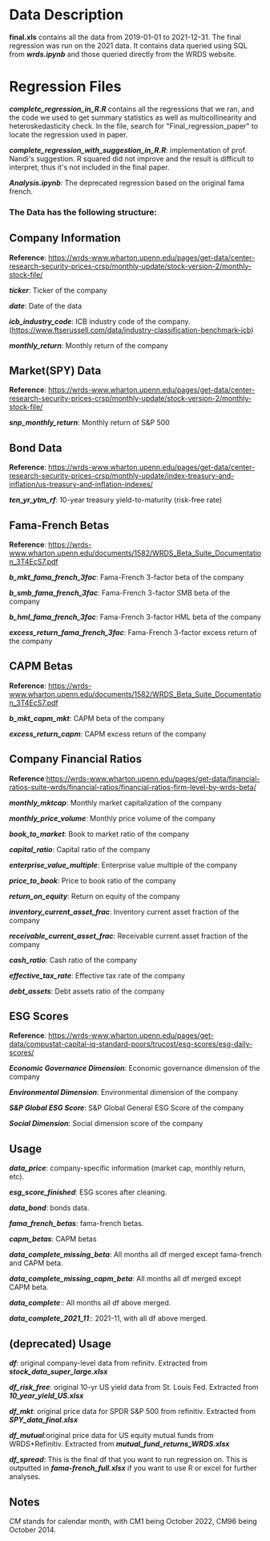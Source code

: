 

# Data Description
**final.xls** contains all the data from 2019-01-01 to 2021-12-31. The final regression was run on the 2021 data. It contains data queried using SQL from ***wrds.ipynb*** and those queried directly from the WRDS website. 

# Regression Files
***complete_regression_in_R.R*** contains all the regressions that we ran, and the code we used to get summary statistics as well as multicollinearity and heteroskedasticity check. In the file, search for "Final_regression_paper" to locate the regression used in paper. 

***complete_regression_with_suggestion_in_R.R***: implementation of prof. Nandi's suggestion. R squared did not improve and the result is difficult to interpret, thus it's not included in the final paper. 

***Analysis.ipynb***: The deprecated regression based on the original fama french. 

### The Data has the following structure:
## Company Information
**Reference**: https://wrds-www.wharton.upenn.edu/pages/get-data/center-research-security-prices-crsp/monthly-update/stock-version-2/monthly-stock-file/

***ticker***: Ticker of the company

***date***: Date of the data

***icb_industry_code***: ICB industry code of the company. (https://www.ftserussell.com/data/industry-classification-benchmark-icb)

***monthly_return***: Monthly return of the company

## Market(SPY) Data
**Reference**: https://wrds-www.wharton.upenn.edu/pages/get-data/center-research-security-prices-crsp/monthly-update/stock-version-2/monthly-stock-file/

***snp_monthly_return***: Monthly return of S&P 500

## Bond Data
**Reference**: https://wrds-www.wharton.upenn.edu/pages/get-data/center-research-security-prices-crsp/monthly-update/index-treasury-and-inflation/us-treasury-and-inflation-indexes/

***ten_yr_ytm_rf***: 10-year treasury yield-to-maturity (risk-free rate)

## Fama-French Betas
**Reference**: https://wrds-www.wharton.upenn.edu/documents/1582/WRDS_Beta_Suite_Documentation_3T4EcS7.pdf

***b_mkt_fama_french_3fac***: Fama-French 3-factor beta of the company


***b_smb_fama_french_3fac***: Fama-French 3-factor SMB beta of the company

***b_hml_fama_french_3fac***: Fama-French 3-factor HML beta of the company

***excess_return_fama_french_3fac***: Fama-French 3-factor excess return of the company

## CAPM Betas
**Reference**: https://wrds-www.wharton.upenn.edu/documents/1582/WRDS_Beta_Suite_Documentation_3T4EcS7.pdf

***b_mkt_capm_mkt***: CAPM beta of the company

***excess_return_capm***: CAPM excess return of the company

## Company Financial Ratios
**Reference**:https://wrds-www.wharton.upenn.edu/pages/get-data/financial-ratios-suite-wrds/financial-ratios/financial-ratios-firm-level-by-wrds-beta/

***monthly_mktcap***: Monthly market capitalization of the company

***monthly_price_volume***: Monthly price volume of the company

***book_to_market***: Book to market ratio of the company

***capital_ratio***: Capital ratio of the company

***enterprise_value_multiple***: Enterprise value multiple of the company

***price_to_book***: Price to book ratio of the company

***return_on_equity***: Return on equity of the company

***inventory_current_asset_frac***: Inventory current asset fraction of the company

***receivable_current_asset_frac***: Receivable current asset fraction of the company

***cash_ratio***: Cash ratio of the company

***effective_tax_rate***: Effective tax rate of the company

***debt_assets***: Debt assets ratio of the company

## ESG Scores
**Reference**: https://wrds-www.wharton.upenn.edu/pages/get-data/compustat-capital-iq-standard-poors/trucost/esg-scores/esg-daily-scores/

***Economic Governance Dimension***: Economic governance dimension of the company

***Environmental Dimension***: Environmental dimension of the company

***S&P Global ESG Score***: S&P Global General ESG Score of the company

***Social Dimension***: Social dimension score of the company


## Usage

***data_price***: company-specific information (market cap, monthly return, etc).

***esg_score_finished***: ESG scores after cleaning. 

***data_bond***: bonds data.

***fama_french_betas***: fama-french betas.

***capm_betas***: CAPM betas

***data_complete_missing_beta***: All months all df merged except fama-french and CAPM beta. 

***data_complete_missing_capm_beta***: All months all df merged except CAPM beta. 

***data_complete***:: All months all df above merged.

***data_complete_2021_11***:: 2021-11, with all df above merged.

## (deprecated) Usage 

***df***: original company-level data from refinitv. Extracted from ***stock_data_super_large.xlsx***

***df_risk_free***: original 10-yr US yield data from St. Louis Fed. Extracted from ***10_year_yield_US.xlsx***

***df_mkt***: original price data for SPDR S&P 500 from refinitiv. Extracted from ***SPY_data_final.xlsx***

***df_mutual***:original price data for US equity mutual funds from WRDS+Refinitiv. Extracted from ***mutual_fund_returns_WRDS.xlsx***

***df_spread***: This is the final df that you want to run regression on. This is outputted in ***fama-french_full.xlsx*** if you want to use R or excel for further analyses. 

## Notes

*CM* stands for calendar month, with CM1 being October 2022, CM96 being October 2014. 
